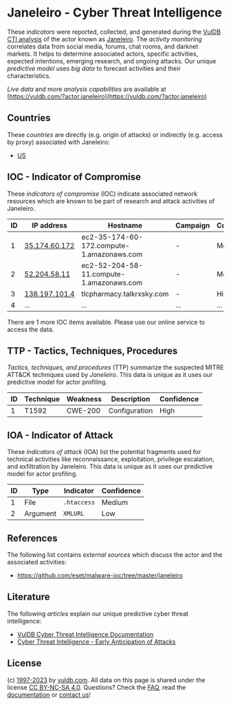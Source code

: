 # Janeleiro - Cyber Threat Intelligence

These _indicators_ were reported, collected, and generated during the [VulDB CTI analysis](https://vuldb.com/?kb.cti) of the actor known as [Janeleiro](https://vuldb.com/?actor.janeleiro). The _activity monitoring_ correlates data from social media, forums, chat rooms, and darknet markets. It helps to determine associated actors, specific activities, expected intentions, emerging research, and ongoing attacks. Our unique _predictive model_ uses _big data_ to forecast activities and their characteristics.

_Live data_ and more _analysis capabilities_ are available at [https://vuldb.com/?actor.janeleiro](https://vuldb.com/?actor.janeleiro)

## Countries

These _countries_ are directly (e.g. origin of attacks) or indirectly (e.g. access by proxy) associated with Janeleiro:

* [US](https://vuldb.com/?country.us)

## IOC - Indicator of Compromise

These _indicators of compromise_ (IOC) indicate associated network resources which are known to be part of research and attack activities of Janeleiro.

ID | IP address | Hostname | Campaign | Confidence
-- | ---------- | -------- | -------- | ----------
1 | [35.174.60.172](https://vuldb.com/?ip.35.174.60.172) | ec2-35-174-60-172.compute-1.amazonaws.com | - | Medium
2 | [52.204.58.11](https://vuldb.com/?ip.52.204.58.11) | ec2-52-204-58-11.compute-1.amazonaws.com | - | Medium
3 | [138.197.101.4](https://vuldb.com/?ip.138.197.101.4) | tlcpharmacy.talkrxsky.com | - | High
4 | ... | ... | ... | ...

There are 1 more IOC items available. Please use our online service to access the data.

## TTP - Tactics, Techniques, Procedures

_Tactics, techniques, and procedures_ (TTP) summarize the suspected MITRE ATT&CK techniques used by _Janeleiro_. This data is unique as it uses our predictive model for actor profiling.

ID | Technique | Weakness | Description | Confidence
-- | --------- | -------- | ----------- | ----------
1 | T1592 | CWE-200 | Configuration | High

## IOA - Indicator of Attack

These _indicators of attack_ (IOA) list the potential fragments used for technical activities like reconnaissance, exploitation, privilege escalation, and exfiltration by Janeleiro. This data is unique as it uses our predictive model for actor profiling.

ID | Type | Indicator | Confidence
-- | ---- | --------- | ----------
1 | File | `.htaccess` | Medium
2 | Argument | `XMLURL` | Low

## References

The following list contains _external sources_ which discuss the actor and the associated activities:

* https://github.com/eset/malware-ioc/tree/master/janeleiro

## Literature

The following _articles_ explain our unique predictive cyber threat intelligence:

* [VulDB Cyber Threat Intelligence Documentation](https://vuldb.com/?kb.cti)
* [Cyber Threat Intelligence - Early Anticipation of Attacks](https://www.scip.ch/en/?labs.20201022)

## License

(c) [1997-2023](https://vuldb.com/?kb.changelog) by [vuldb.com](https://vuldb.com/?kb.about). All data on this page is shared under the license [CC BY-NC-SA 4.0](https://creativecommons.org/licenses/by-nc-sa/4.0/). Questions? Check the [FAQ](https://vuldb.com/?kb.faq), read the [documentation](https://vuldb.com/?kb) or [contact us](https://vuldb.com/?contact)!
